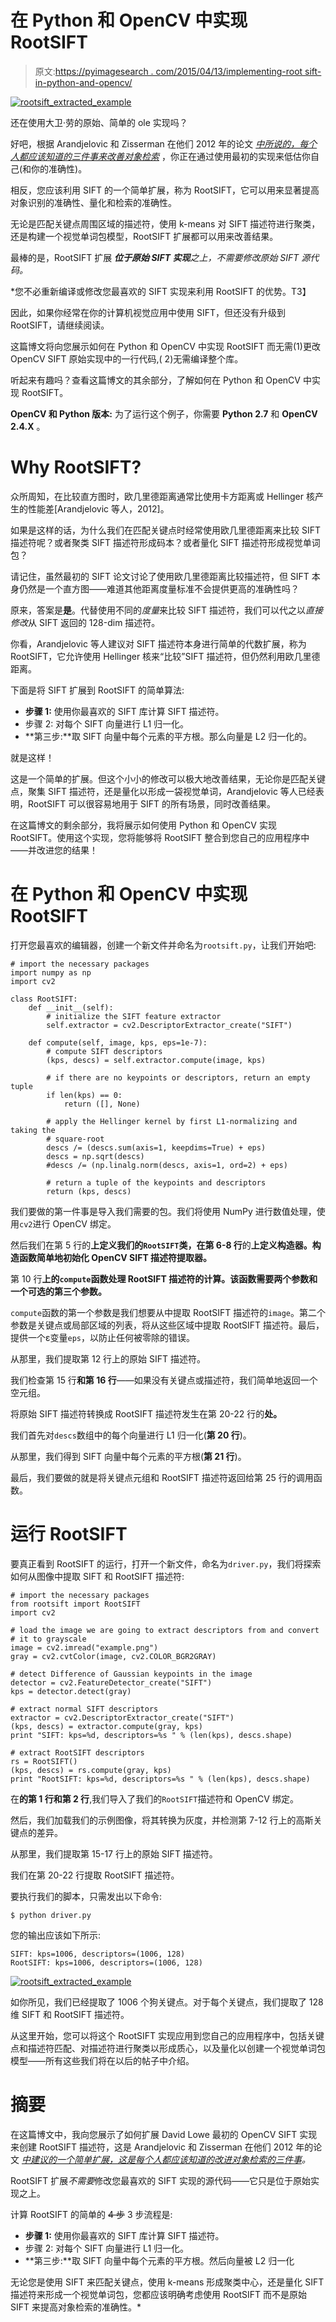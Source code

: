# 在 Python 和 OpenCV 中实现 RootSIFT

> 原文:[https://pyimagesearch . com/2015/04/13/implementing-root sift-in-python-and-opencv/](https://pyimagesearch.com/2015/04/13/implementing-rootsift-in-python-and-opencv/)

[![rootsift_extracted_example](../Images/ea1c224daee4ec4e19ed1bcc10f04922.png)](https://pyimagesearch.com/wp-content/uploads/2015/01/rootsift_extracted_example.jpg)

还在使用大卫·劳的原始、简单的 ole 实现吗？

好吧，根据 Arandjelovic 和 Zisserman 在他们 2012 年的论文 [*中所说的，每个人都应该知道的三件事来改善对象检索*](https://www.robots.ox.ac.uk/~vgg/publications/2012/Arandjelovic12/arandjelovic12.pdf) ，你正在通过使用最初的实现来低估你自己(和你的准确性)。

相反，您应该利用 SIFT 的一个简单扩展，称为 RootSIFT，它可以用来显著提高对象识别的准确性、量化和检索的准确性。

无论是匹配关键点周围区域的描述符，使用 k-means 对 SIFT 描述符进行聚类，还是构建一个视觉单词包模型，RootSIFT 扩展都可以用来改善结果。

最棒的是，RootSIFT 扩展 ***位于原始 SIFT 实现****之上，不需要修改原始 SIFT 源代码。*

 *您不必重新编译或修改您最喜欢的 SIFT 实现来利用 RootSIFT 的优势。T3】

因此，如果你经常在你的计算机视觉应用中使用 SIFT，但还没有升级到 RootSIFT，请继续阅读。

这篇博文将向您展示如何在 Python 和 OpenCV 中实现 RootSIFT 而无需(1)更改 OpenCV SIFT 原始实现中的一行代码,( 2)无需编译整个库。

听起来有趣吗？查看这篇博文的其余部分，了解如何在 Python 和 OpenCV 中实现 RootSIFT。

**OpenCV 和 Python 版本:**
为了运行这个例子，你需要 **Python 2.7** 和 **OpenCV 2.4.X** 。

# Why RootSIFT?

众所周知，在比较直方图时，欧几里德距离通常比使用卡方距离或 Hellinger 核产生的性能差[Arandjelovic 等人，2012]。

如果是这样的话，为什么我们在匹配关键点时经常使用欧几里德距离来比较 SIFT 描述符呢？或者聚类 SIFT 描述符形成码本？或者量化 SIFT 描述符形成视觉单词包？

请记住，虽然最初的 SIFT 论文讨论了使用欧几里德距离比较描述符，但 SIFT 本身仍然是一个直方图——难道其他距离度量标准不会提供更高的准确性吗？

原来，答案是**是**。代替使用不同的*度量*来比较 SIFT 描述符，我们可以代之以*直接修改*从 SIFT 返回的 128-dim 描述符。

你看，Arandjelovic 等人建议对 SIFT 描述符本身进行简单的代数扩展，称为 RootSIFT，它允许使用 Hellinger 核来“比较”SIFT 描述符，但仍然利用欧几里德距离。

下面是将 SIFT 扩展到 RootSIFT 的简单算法:

*   **步骤 1:** 使用你最喜欢的 SIFT 库计算 SIFT 描述符。
*   步骤 2: 对每个 SIFT 向量进行 L1 归一化。
*   **第三步:**取 SIFT 向量中每个元素的平方根。那么向量是 L2 归一化的。

就是这样！

这是一个简单的扩展。但这个小小的修改可以极大地改善结果，无论你是匹配关键点，聚集 SIFT 描述符，还是量化以形成一袋视觉单词，Arandjelovic 等人已经表明，RootSIFT 可以很容易地用于 SIFT 的所有场景，同时改善结果。

在这篇博文的剩余部分，我将展示如何使用 Python 和 OpenCV 实现 RootSIFT。使用这个实现，您将能够将 RootSIFT 整合到您自己的应用程序中——并改进您的结果！

# 在 Python 和 OpenCV 中实现 RootSIFT

打开您最喜欢的编辑器，创建一个新文件并命名为`rootsift.py`，让我们开始吧:

```
# import the necessary packages
import numpy as np
import cv2

class RootSIFT:
	def __init__(self):
		# initialize the SIFT feature extractor
		self.extractor = cv2.DescriptorExtractor_create("SIFT")

	def compute(self, image, kps, eps=1e-7):
		# compute SIFT descriptors
		(kps, descs) = self.extractor.compute(image, kps)

		# if there are no keypoints or descriptors, return an empty tuple
		if len(kps) == 0:
			return ([], None)

		# apply the Hellinger kernel by first L1-normalizing and taking the
		# square-root
		descs /= (descs.sum(axis=1, keepdims=True) + eps)
		descs = np.sqrt(descs)
		#descs /= (np.linalg.norm(descs, axis=1, ord=2) + eps)

		# return a tuple of the keypoints and descriptors
		return (kps, descs)

```

我们要做的第一件事是导入我们需要的包。我们将使用 NumPy 进行数值处理，使用`cv2`进行 OpenCV 绑定。

然后我们在第 5 行的**上定义我们的`RootSIFT`类，在第 6-8 行**的**上定义构造器。构造函数简单地初始化 OpenCV SIFT 描述符提取器。**

第 10 行**上的`compute`函数处理 RootSIFT 描述符的计算。该函数需要两个参数和一个可选的第三个参数。**

`compute`函数的第一个参数是我们想要从中提取 RootSIFT 描述符的`image`。第二个参数是关键点或局部区域的列表，将从这些区域中提取 RootSIFT 描述符。最后，提供一个ε变量`eps`，以防止任何被零除的错误。

从那里，我们提取第 12 行上的原始 SIFT 描述符。

我们检查第 15 行**和第 16 行**——如果没有关键点或描述符，我们简单地返回一个空元组。

将原始 SIFT 描述符转换成 RootSIFT 描述符发生在第 20-22 行的**处。**

我们首先对`descs`数组中的每个向量进行 L1 归一化(**第 20 行**)。

从那里，我们得到 SIFT 向量中每个元素的平方根(**第 21 行**)。

最后，我们要做的就是将关键点元组和 RootSIFT 描述符返回给第 25 行的调用函数。

# 运行 RootSIFT

要真正看到 RootSIFT 的运行，打开一个新文件，命名为`driver.py`，我们将探索如何从图像中提取 SIFT 和 RootSIFT 描述符:

```
# import the necessary packages
from rootsift import RootSIFT
import cv2

# load the image we are going to extract descriptors from and convert
# it to grayscale
image = cv2.imread("example.png")
gray = cv2.cvtColor(image, cv2.COLOR_BGR2GRAY)

# detect Difference of Gaussian keypoints in the image
detector = cv2.FeatureDetector_create("SIFT")
kps = detector.detect(gray)

# extract normal SIFT descriptors
extractor = cv2.DescriptorExtractor_create("SIFT")
(kps, descs) = extractor.compute(gray, kps)
print "SIFT: kps=%d, descriptors=%s " % (len(kps), descs.shape)

# extract RootSIFT descriptors
rs = RootSIFT()
(kps, descs) = rs.compute(gray, kps)
print "RootSIFT: kps=%d, descriptors=%s " % (len(kps), descs.shape)

```

在**的第 1 行和第 2 行**,我们导入了我们的`RootSIFT`描述符和 OpenCV 绑定。

然后，我们加载我们的示例图像，将其转换为灰度，并检测第 7-12 行上的高斯关键点的差异。

从那里，我们提取第 15-17 行上的原始 SIFT 描述符。

我们在第 20-22 行提取 RootSIFT 描述符。

要执行我们的脚本，只需发出以下命令:

```
$ python driver.py

```

您的输出应该如下所示:

```
SIFT: kps=1006, descriptors=(1006, 128) 
RootSIFT: kps=1006, descriptors=(1006, 128)

```

[![rootsift_extracted_example](../Images/ea1c224daee4ec4e19ed1bcc10f04922.png)](https://pyimagesearch.com/wp-content/uploads/2015/01/rootsift_extracted_example.jpg)

如你所见，我们已经提取了 1006 个狗关键点。对于每个关键点，我们提取了 128 维 SIFT 和 RootSIFT 描述符。

从这里开始，您可以将这个 RootSIFT 实现应用到您自己的应用程序中，包括关键点和描述符匹配、对描述符进行聚类以形成质心，以及量化以创建一个视觉单词包模型——所有这些我们将在以后的帖子中介绍。

# 摘要

在这篇博文中，我向您展示了如何扩展 David Lowe 最初的 OpenCV SIFT 实现来创建 RootSIFT 描述符，这是 Arandjelovic 和 Zisserman 在他们 2012 年的论文 *[中建议的一个简单扩展，这是每个人都应该知道的改进对象检索的三件事](https://www.robots.ox.ac.uk/~vgg/publications/2012/Arandjelovic12/arandjelovic12.pdf)。*

RootSIFT 扩展*不需要*修改您最喜欢的 SIFT 实现的源代码——它只是位于原始实现之上。

计算 RootSIFT 的简单的 ~~4 步~~ 3 步流程是:

*   **步骤 1:** 使用你最喜欢的 SIFT 库计算 SIFT 描述符。
*   步骤 2: 对每个 SIFT 向量进行 L1 归一化。
*   **第三步:**取 SIFT 向量中每个元素的平方根。然后向量被 L2 归一化

无论您是使用 SIFT 来匹配关键点，使用 k-means 形成聚类中心，还是量化 SIFT 描述符来形成一个视觉单词包，您都应该明确考虑使用 RootSIFT 而不是原始 SIFT 来提高对象检索的准确性。*